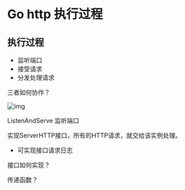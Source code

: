 # Go http 执行过程

## 执行过程

- 监听端口
- 接受请求
- 分发处理请求

三者如何协作？

![img](https://cdn.learnku.com/build-web-application-with-golang/images/3.3.illustrator.png?raw=true)

ListenAndServe 监听端口



实现ServerHTTP接口，所有的HTTP请求，就交给该实例处理。

- 可实现接口请求日志

接口如何实现？

传递函数？

